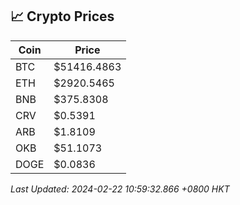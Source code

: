 ## 📈 Crypto Prices

| Coin | Price |
| ---- | ----- |
| BTC | $51416.4863 |
| ETH | $2920.5465 |
| BNB | $375.8308 |
| CRV | $0.5391 |
| ARB | $1.8109 |
| OKB | $51.1073 |
| DOGE | $0.0836 |

_Last Updated: 2024-02-22 10:59:32.866 +0800 HKT_